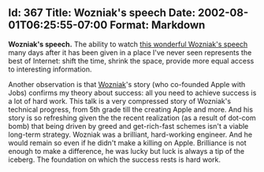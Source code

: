 Id: 367
Title: Wozniak's speech
Date: 2002-08-01T06:25:55-07:00
Format: Markdown
--------------
**Wozniak's speech.** The ability to watch [this wonderful Wozniak's
speech](http://wean1.ulib.org/cgi-bin/metawin-lectures.pl?target=Lectures/Distinguished%20Lectures/2002)
many days after it has been given in a place I've never seen represents
the best of Internet: shift the time, shrink the space, provide more
equal access to interesting information.

Another observation is that [Wozniak](http://www.woz.org/)'s story (who
co-founded Apple with Jobs) confirms my theory about success: all you
need to achieve success is a lot of hard work. This talk is a very
compressed story of Wozniak's technical progress, from 5th grade till
the creating Apple and more. And his story is so refreshing given the
the recent realization (as a result of dot-com bomb) that being driven
by greed and get-rich-fast schemes isn't a viable long-term strategy.
Wozniak was a brilliant, hard-working engineer. And he would remain so
even if he didn't make a killing on Apple. Brilliance is not enough to
make a difference, he was lucky but luck is always a tip of the iceberg.
The foundation on which the success rests is hard work.

